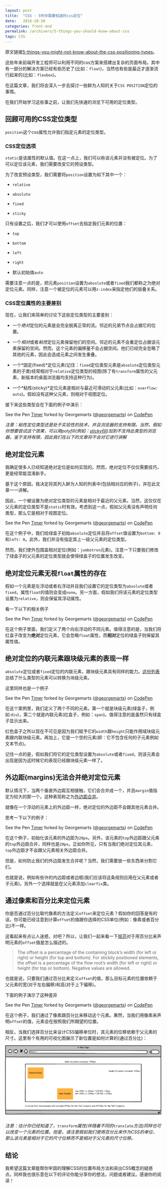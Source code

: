 ```yaml
---
layout: post
title:  "CSS - 5件你需要知道的css定位"
date:   2016-10-30
categories: front-end
permalink: /archivers/5-things-you-should-know-about-css
tags: CSS
---
```


原文链接[5-things-you-might-not-know-about-the-css-positioning-types](https://scotch.io/bar-talk/5-things-you-might-not-know-about-the-css-positioning-types)。

这些年来前端开发工程师可以利用不同的css方案来搭建出复杂的页面布局。其中有一部分的解决方案已经有些历史了(比如：`float`)，当然也有些是最近才逐渐流行起来的(比如：`flexbox`)。

在这篇文章，我们将会深入一步去探讨一些鲜为人知的关于`CSS POSITION`定位的事情。

在我们开始学习这些事之前，让我们先快速的浏览下可用的定位类型。

## 回顾可用的CSS定位类型

`position`这个css属性允许我们指定元素的定位类型。

### CSS定位选项

`static`是该属性的默认值。在这一点上，我们可以称该元素并没有被定位。为了可以定位该元素，我们需要改变它的预设类型。

为了改变预设类型，我们需要将`position`设置为如下其中一个：

- `relative`

- `absolute`

- `fixed`

- `sticky`

只有设置之后，我们才可以使用`offset`去指定我们元素的位置：

- `top`

- `bottom`

- `left`

- `right`

- 默认初始值`auto`

需要注意一点的是，把元素`position`设置为`absolute`或者`fixed`我们都称之为绝对定位元素。同样，注意一个被定位的元素可以用`z-index`来指定他们的层叠关系。

### CSS定位属性的主要差别

现在，让我们来简单的讨论下这些定位类型的主要差别：

- 一个*绝对*定位的元素是会完全脱离正常的流。邻近的兄弟节点会占据它的位置。

- 一个*相对*或者*粘性*定位元素保留他们的空间。邻近的元素不会重定位占据该元素保留的空间。然而，这个元素的偏移量不会占据空间。他们已经完全忽略了其他的元素，因此会造成元素之间发生重叠。

- 一个*固定(fixed)*定位元素(记住：`fixed`定位类型元素是`absolute`定位类型元素的子类)经常相对于`relative`定位类型的视图(除了有`transform`属性的父元素，新版本的桌面浏览器均支持这种行为)。

- 一个*粘性(sticky)*定位元素是相对与最近可滑动的父元素(比如：`overflow: auto`)。假如没有这种父元素，则相对于视图定位。

接下来这些类型会在下面的例子中演示：

<p data-height="499" data-theme-id="0" data-slug-hash="qOqNgm" data-user="georgemarts" data-default-tab="result" class='codepen'>See the Pen <a href='http://codepen.io/georgemarts/pen/qOqNgm'>Timer</a> forked by Georgemarts (<a href='http://codepen.io'>@georgemarts</a>) on <a href='http://codepen.io'>CodePen</a></p>

*注意：粘性定位类型还是处于实验性的技术，并且浏览器的支持有限。当然，假如你想要尝试这个效果，可以用polyfill(例如：[stickyfill](https://github.com/wilddeer/stickyfill))加到不支持此类型的浏览器。鉴于支持有限，因此我们在以下的文章将不会对它进行讲解*

## 绝对定位元素

我确定很多人已经知道绝对定位是如何实现的。然而，绝对定位不仅仅需要技巧，更是经常能混淆新手。

基于这个原因，我决定将其列入鲜为人知的列表中(包括相对应的例子)，并在此文章一一讲解。

因此，一个被设置为绝对定位类型的元素是相对于最近的父元素。当然，这仅仅在父元素的定位类型不是`static`时有效。考虑到这一点，假如父元素没有声明任何类型，那么它是相对于视图定位。

<p data-height="499" data-theme-id="0" data-slug-hash="dYOpMm" data-user="georgemarts" data-default-tab="result" class='codepen'>See the Pen <a href='http://codepen.io/georgemarts/pen/dYOpMm'>Timer</a> forked by Georgemarts (<a href='http://codepen.io'>@georgemarts</a>) on <a href='http://codepen.io'>CodePen</a></p>

在这个例子中，我们给绿盒子初始`absolute`定位并且将`offset`值设置为`bottom: 0`和`left: 0`。此外，我们并没有指定其上一级父元素的定位类型。

然而，我们使外包围盒相对定位(例如：`jumbotron`元素)。注意一下只要我们修改了绿盒子的父元素的定位类型就会使得绿盒子的位置发生改变。

## 绝对定位元素无视`float`属性的存在

假如一个元素是左浮动或者右浮动并且我们设置它的定位类型为`absolute`或者`fixed`，属性`float`的值则会变成`none`。另一方面，假如我们将该元素的定位类型设置为`relative`，则会保留其浮动属性。

看一下以下的相关例子

<p data-height="499" data-theme-id="0" data-slug-hash="WQovLM" data-user="georgemarts" data-default-tab="result" class='codepen'>See the Pen <a href='http://codepen.io/georgemarts/pen/WQovLM'>Timer</a> forked by Georgemarts (<a href='http://codepen.io'>@georgemarts</a>) on <a href='http://codepen.io'>CodePen</a></p>

在这个例子里面，我们定义了两个向右浮动的不同元素。值得注意的是，当我们将红盒子改变为**绝对**定位元素，它会忽略`float`属性，而**相对**定位的绿盒子则保留其属性值。

## 绝对定位的内联元素跟块级元素的表现一样

`absolute`定位或者`fixed`定位的内联元素，跟块级元素具有同样的能力。[这份列表](https://drafts.csswg.org/css-position-3/#dis-pos-flo)总结了什么类型的元素可以转换为块级元素。

这里同样也是一个例子

<p data-height="499" data-theme-id="0" data-slug-hash="xwEymK" data-user="georgemarts" data-default-tab="result" class='codepen'>See the Pen <a href='http://codepen.io/georgemarts/pen/xwEymK'>Timer</a> forked by Georgemarts (<a href='http://codepen.io'>@georgemarts</a>) on <a href='http://codepen.io'>CodePen</a></p>

在这个案例里，我们定义了两个不同的元素。第一个就是块级元素(绿盒子，例如:`div`)，第二个就是内联元素(红盒子，例如：`span`)。值得注意的是虽然只有绿盒子显示出来。

红色盒子之所以现在不可见是因为我们赋予它的`width`跟`height`只能作用域块级元素跟内联块级元素。再加上，它是一个空的元素(即：它不包含任何的子元素例如文本节点)。

记住一点的是，假如我们将它的定位类型设置为`absolute`或者`fixed`，则该元素会出现是因为这时候它的表现已经跟块级元素一样了。

## 外边距(margins)无法合并绝对定位元素

默认情况下，当两个垂直外边距互相接触，它们会合并成一个，并且`margin`值指定为较大的那一个。这种表现称之为[外边距合并](https://developer.mozilla.org/en-US/docs/Web/CSS/CSS_Box_Model/Mastering_margin_collapsing)。

就像在一个浮动的元素上的外边距一样，绝对定位的外边距不会跟其他元素合并。

思考一下以下的例子：

<p data-height="499" data-theme-id="0" data-slug-hash="jbVrGd" data-user="georgemarts" data-default-tab="result" class='codepen'>See the Pen <a href='http://codepen.io/georgemarts/pen/jbVrGd'>Timer</a> forked by Georgemarts (<a href='http://codepen.io'>@georgemarts</a>) on <a href='http://codepen.io'>CodePen</a></p>

在这个例子，初始化该元素的外边距为`20px`。另外，该元素的`top`外边距跟父元素的`top`外边距合并，同样也是`20px`。正如你所见，只有当我们绝对定位其元素，`top`外边距才不会跟父元素相关外边距合并。

但是，如何防止我们的外边距发生合并呢？当然，我们需要放一些东西来分割它们。

也就是说，例如有些许的内边距或者边框(我们应该将这条规则应用在父元素或者子元素)。另外一个选择就是在父元素添加`clearfix`类。

## 通过像素和百分比来定位元素

你是否通过百分比取代像素的方法定义`offset`来定位元素？假如你的回答是有的话，你可能已经注意到计算`offset`的值跟你选择的CSS单位(例如：像素或者百分比)不一样。

这看起来有点让人迷惑，对吧？所以，让我们一起来看一下[规范](https://drafts.csswg.org/css-position-3/#valdef-top-percentage)对于用百分比来声明元素的`offset`值是怎么描述的。

>The offset is a percentage of the containing block’s width (for left or right) or height (for top and bottom). For stickily positioned elements, the offset is a percentage of the flow root’s width (for left or right) or height (for top or bottom). Negative values are allowed.

也就是说，只要我们通过百分比来定义`offset`的值，那么目标元素的位置依赖于父元素的宽(对于左右偏移)和高(对于上下偏移)。

下面的例子演示了这种差异

<p data-height="499" data-theme-id="0" data-slug-hash="PPbGbL" data-user="georgemarts" data-default-tab="result" class='codepen'>See the Pen <a href='http://codepen.io/georgemarts/pen/PPbGbL'>Timer</a> forked by Georgemarts (<a href='http://codepen.io'>@georgemarts</a>) on <a href='http://codepen.io'>CodePen</a></p>

在这个例子，我们通过了像素跟百分比来移动这个元素。果然，当我们用像素来声明`offset`的值，元素会在按照我们所期望的位置。

相反，当我们选择百分比来设计CSS偏移单位时，其元素的位移依赖于父元素的尺寸。这里有个有用的可视化图展示了新位置是如何计算的(通过百分比)：

![](/images/css/css-07.png)

*注意：估计你已经知道了，`transform`属性(伴随着不同的`translate`方法)同样也可以改变一个元素的位置。但是，请注意假如我们使用百分比来作为CSS的单位，那么该元素是相对于它的尺寸位移而不是相对于父元素的尺寸位移。*

## 结论

我希望这篇文章能帮你牢固的理解CSS的位置布局方法和突出CSS概念的疑惑点。同样我也很乐意在以下的评论你能分享你的想法，问题或者建议。感谢你的阅读！

<script src="http://codepen.io/assets/embed/ei.js"> </script>